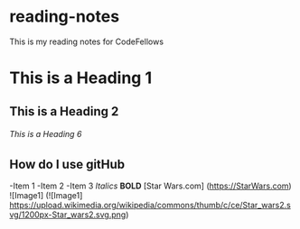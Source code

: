 # reading-notes
This is my reading notes for CodeFellows
# This is a Heading 1

## This is a Heading 2

###### This is a Heading 6

## How do I use gitHub
-Item 1
-Item 2
-Item 3
*Italics*
**BOLD**
[Star Wars.com] (https://StarWars.com)
![Image1] (![Image1] https://upload.wikimedia.org/wikipedia/commons/thumb/c/ce/Star_wars2.svg/1200px-Star_wars2.svg.png)
